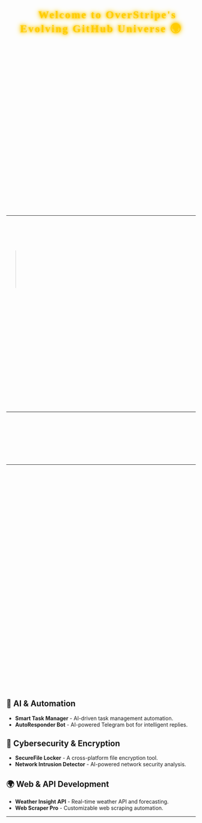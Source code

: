 <h1 align="center" style="color:#ffcc00; text-shadow: 0 0 10px #ffcc00, 0 0 20px #ffcc00; font-family: 'Luckiest Guy', cursive; animation: glowing 2s infinite alternate; letter-spacing: 3px;">🚀 Welcome to OverStripe's Evolving GitHub Universe 🌍</h1>

<style>
@keyframes glowing {
  0% { text-shadow: 0 0 5px #ffcc00, 0 0 10px #ffcc00, 0 0 15px #ffcc00; }
  100% { text-shadow: 0 0 20px #ffcc00, 0 0 30px #ffcc00, 0 0 40px #ffcc00; }
}
@keyframes fadeIn {
  from { opacity: 0; }
  to { opacity: 1; }
}
h1, p, img {
  animation: fadeIn 2s ease-in-out;
}
</style>

<p align="center">
  <b>सर्वे भवन्तु सुखिनः सर्वे सन्तु निरामयाः</b><br>
  <i>(May all be happy; may all be free from illness.)</i><br>
  <img src="https://media.giphy.com/media/QTfX9Ejfra3ZmNxh6B/giphy.gif" width="400">
</p>

---

# 🌟 About Me

> 🌱 **Exploring**: AI, bot development, and automation  
> ⚡ **Passionate About**: Python, Telegram Bots & impactful solutions  
> 💡 **Philosophy**: Combining ancient wisdom with modern technology  
> 🛠 **Current Projects**: Cutting-edge automation systems  
> 💬 **Ask Me About**: Python, APIs, and AI automation  

<p align="center">
  <img src="https://media.giphy.com/media/26tn33aiTi1jkl6H6/giphy.gif" width="300">
</p>

---

# 🏆 GitHub Achievements

<p align="center">
  <img src="https://img.shields.io/github/followers/OverStripe?style=social">
  <img src="https://komarev.com/ghpvc/?username=OverStripe&color=brightgreen">
</p>

---

# 🚀 Featured Projects

<p align="center">
  <img src="https://media.giphy.com/media/L1R1tvI9svkIWwpVYr/giphy.gif" width="500">
</p>  

## 🤖 AI & Automation
- **Smart Task Manager** - AI-driven task management automation.
- **AutoResponder Bot** - AI-powered Telegram bot for intelligent replies.

## 🔐 Cybersecurity & Encryption
- **SecureFile Locker** - A cross-platform file encryption tool.
- **Network Intrusion Detector** - AI-powered network security analysis.

## 🌍 Web & API Development
- **Weather Insight API** - Real-time weather API and forecasting.
- **Web Scraper Pro** - Customizable web scraping automation.

---

# 📊 GitHub Analytics

<p align="center">
  <img src="https://github-profile-trophy.vercel.app/?username=OverStripe&theme=dracula&column=7" width="600">
</p>

<p align="center">
  <img src="https://github-readme-stats.vercel.app/api?username=OverStripe&show_icons=true&theme=radical" width="400">
  <img src="https://github-readme-streak-stats.herokuapp.com/?user=OverStripe&theme=radical" width="400">
</p>

<p align="center">
  <img src="https://github-readme-activity-graph.vercel.app/graph?username=OverStripe&theme=react-dark" width="800">
</p>

---

# 📚 Blog & Learning

📝 **Recent Articles** (Coming Soon...)  
📖 **Currently Learning**: Rust, AI-driven automation, blockchain technology  

---

# 🌎 Connect with Me

<p align="center">
  <a href="https://github.com/OverStripe">
    <img src="https://img.shields.io/badge/GitHub-000?logo=github&logoColor=white&style=for-the-badge">
  </a>
  <a href="https://twitter.com/your_twitter">
    <img src="https://img.shields.io/badge/Twitter-1DA1F2?logo=twitter&logoColor=white&style=for-the-badge">
  </a>
  <a href="https://www.linkedin.com/in/your_linkedin">
    <img src="https://img.shields.io/badge/LinkedIn-0A66C2?logo=linkedin&logoColor=white&style=for-the-badge">
  </a>
</p>

---

# 🎨 Fun Corner
- 🎯 **Favorite Quote:** "Code is like humor. When you have to explain it, it’s bad."  
- 🕹 **Hobby:** Experimenting with APIs, learning new frameworks  
- 🍀 **Philosophy:** Merge ancient teachings with cutting-edge tech  

---

<p align="center">✨ Crafted with passion and innovation by <b>OverStripe</b> ✨</p>

